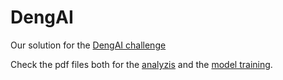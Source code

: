 # DengAI
Our solution for the [DengAI challenge](https://www.drivendata.org/competitions/44/dengai-predicting-disease-spread/)

Check the pdf files both for the [analyzis](https://github.com/MLobo1997/DengAI/blob/master/analysis.pdf) and the [model training](https://github.com/MLobo1997/DengAI/blob/master/models.pdf).
